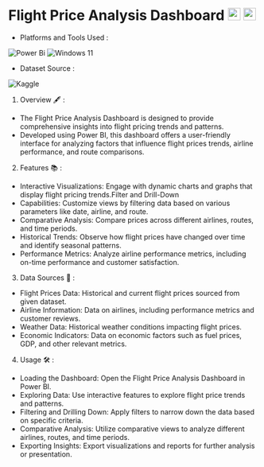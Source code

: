 # Flight Price Analysis Dashboard <img src="https://raw.githubusercontent.com/Tarikul-Islam-Anik/Animated-Fluent-Emojis/master/Emojis/Travel%20and%20places/Airplane%20Departure.png" alt="Airplane Departure" width="25" height="25" /> <img src="https://raw.githubusercontent.com/Tarikul-Islam-Anik/Animated-Fluent-Emojis/master/Emojis/Objects/Bar%20Chart.png" alt="Bar Chart" width="25" height="25" />

* Platforms and Tools Used :
  
![Power Bi](https://img.shields.io/badge/power_bi-F2C811?style=for-the-badge&logo=powerbi&logoColor=black) 	![Windows 11](https://img.shields.io/badge/Windows%2011-%230079d5.svg?style=for-the-badge&logo=Windows%2011&logoColor=white)

* Dataset Source :

![Kaggle](https://img.shields.io/badge/Kaggle-035a7d?style=for-the-badge&logo=kaggle&logoColor=white)

1. Overview :fountain_pen: :

*  The Flight Price Analysis Dashboard is designed to provide comprehensive insights into flight pricing trends and patterns.
*  Developed using Power BI, this dashboard offers a user-friendly interface for analyzing factors that influence flight prices trends, airline performance, and route comparisons.

2. Features 📚 :
   
*  Interactive Visualizations: Engage with dynamic charts and graphs that display flight pricing trends.Filter and Drill-Down
* Capabilities: Customize views by filtering data based on various parameters like date, airline, and route.
* Comparative Analysis: Compare prices across different airlines, routes, and time periods.
* Historical Trends: Observe how flight prices have changed over time and identify seasonal patterns.
* Performance Metrics: Analyze airline performance metrics, including on-time performance and customer satisfaction.

3. Data Sources 📖 :
   
*  Flight Prices Data: Historical and current flight prices sourced from given dataset.
*  Airline Information: Data on airlines, including performance metrics and customer reviews.
*  Weather Data: Historical weather conditions impacting flight prices. 
*  Economic Indicators: Data on economic factors such as fuel prices, GDP, and other relevant metrics.

4. Usage 🛠️ :

* Loading the Dashboard: Open the Flight Price Analysis Dashboard in Power BI.
* Exploring Data: Use interactive features to explore flight price trends and patterns.
* Filtering and Drilling Down: Apply filters to narrow down the data based on specific criteria.
* Comparative Analysis: Utilize comparative views to analyze different airlines, routes, and time periods.
* Exporting Insights: Export visualizations and reports for further analysis or presentation.
